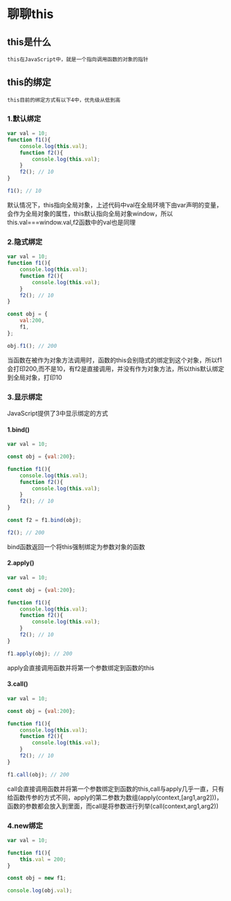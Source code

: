 # 聊聊this

## this是什么

    this在JavaScript中，就是一个指向调用函数的对象的指针

 ## this的绑定

    this目前的绑定方式有以下4中，优先级从低到高

### 1.默认绑定

```javascript
var val = 10;
function f1(){
    console.log(this.val);
    function f2(){
        console.log(this.val);
    }
    f2(); // 10
}

f1(); // 10 
```

默认情况下，this指向全局对象，上述代码中val在全局环境下由var声明的变量，会作为全局对象的属性，this默认指向全局对象window，所以this.val===window.val,f2函数中的val也是同理


### 2.隐式绑定


```javascript
var val = 10;
function f1(){
    console.log(this.val);
    function f2(){
        console.log(this.val);
    }
    f2(); // 10
}

const obj = {
    val:200,
    f1,
};

obj.f1(); // 200
```
当函数在被作为对象方法调用时，函数的this会别隐式的绑定到这个对象，所以f1会打印200,而不是10，有f2是直接调用，并没有作为对象方法，所以this默认绑定到全局对象，打印10

### 3.显示绑定

JavaScript提供了3中显示绑定的方式

#### 1.bind()

```javascript
var val = 10;

const obj = {val:200};

function f1(){
    console.log(this.val);
    function f2(){
        console.log(this.val);
    }
    f2(); // 10
}

const f2 = f1.bind(obj);

f2(); // 200

```
bind函数返回一个将this强制绑定为参数对象的函数

#### 2.apply()

```javascript
var val = 10;

const obj = {val:200};

function f1(){
    console.log(this.val);
    function f2(){
        console.log(this.val);
    }
    f2(); // 10
}

f1.apply(obj); // 200

```
apply会直接调用函数并将第一个参数绑定到函数的this

#### 3.call()

```javascript
var val = 10;

const obj = {val:200};

function f1(){
    console.log(this.val);
    function f2(){
        console.log(this.val);
    }
    f2(); // 10
}

f1.call(obj); // 200

```
call会直接调用函数并将第一个参数绑定到函数的this,call与apply几乎一直，只有给函数传参的方式不同，apply的第二参数为数组(apply(context,[arg1,arg2]))，函数的参数都会放入到里面，而call是将参数进行列举(call(context,arg1,arg2))

### 4.new绑定

```javascript
var val = 10;

function f1(){
    this.val = 200;
}

const obj = new f1;

console.log(obj.val);
```

